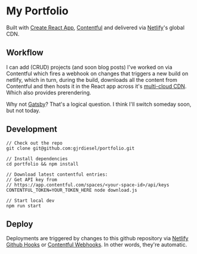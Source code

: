 # My Portfolio

Built with [Create React App](https://github.com/facebook/create-react-app), [Contentful](https://contentful.com) and 
delivered via [Netlify](https://www.netlify.com/)'s global CDN.

## Workflow
I can add (CRUD) projects (and soon blog posts) I've worked on via Contentful which fires a webhook on changes that triggers
a new build on netlify, which in turn, during the build, downloads all the content from Contentful and then hosts it
in the React app across it's [multi-cloud CDN](https://www.netlify.com/products/edge/). Which also provides prerendering.

Why not [Gatsby](https://www.gatsbyjs.org/)? That's a logical question. I think I'll switch someday soon, but not today.

## Development

```
// Check out the repo
git clone git@github.com:gjrdiesel/portfolio.git

// Install dependencies
cd portfolio && npm install

// Download latest contentful entries:
// Get API key from
// https://app.contentful.com/spaces/<your-space-id>/api/keys
CONTENTFUL_TOKEN=YOUR_TOKEN_HERE node download.js

// Start local dev
npm run start
```

## Deploy

Deployments are triggered by changes to this github repository via [Netlify Github Hooks](https://www.netlify.com/docs/webhooks/) or 
[Contentful Webhooks](https://www.contentful.com/developers/docs/concepts/webhooks/). In other words, they're automatic.